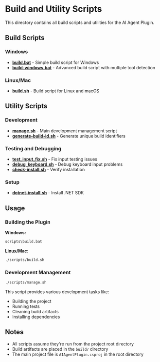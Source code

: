 # Build and Utility Scripts

This directory contains all build scripts and utilities for the AI Agent Plugin.

## Build Scripts

### Windows
- **[build.bat](build.bat)** - Simple build script for Windows
- **[build-windows.bat](build-windows.bat)** - Advanced build script with multiple tool detection

### Linux/Mac
- **[build.sh](build.sh)** - Build script for Linux and macOS

## Utility Scripts

### Development
- **[manage.sh](manage.sh)** - Main development management script
- **[generate-build-id.sh](generate-build-id.sh)** - Generate unique build identifiers

### Testing and Debugging
- **[test_input_fix.sh](test_input_fix.sh)** - Fix input testing issues
- **[debug_keyboard.sh](debug_keyboard.sh)** - Debug keyboard input problems
- **[check-install.sh](check-install.sh)** - Verify installation

### Setup
- **[dotnet-install.sh](dotnet-install.sh)** - Install .NET SDK

## Usage

### Building the Plugin

**Windows:**
```cmd
scripts\build.bat
```

**Linux/Mac:**
```bash
./scripts/build.sh
```

### Development Management

```bash
./scripts/manage.sh
```

This script provides various development tasks like:
- Building the project
- Running tests
- Cleaning build artifacts
- Installing dependencies

## Notes

- All scripts assume they're run from the project root directory
- Build artifacts are placed in the `build/` directory
- The main project file is `AIAgentPlugin.csproj` in the root directory
